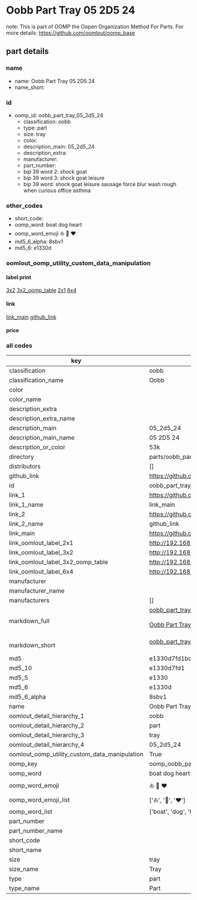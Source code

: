 # Oobb Part Tray 05 2D5 24  

note: This is part of OOMP the Oopen Organization Method For Parts. For more details: https://github.com/oomlout/oomp_base

##  part details





### name
* name: Oobb Part Tray 05 2D5 24
* name_short: 
### id
* oomp_id: oobb_part_tray_05_2d5_24
  * classification: oobb
  * type: part
  * size: tray
  * color: 
  * description_main: 05_2d5_24
  * description_extra: 
  * manufacturer: 
  * part_number: 
  * bip 39 word 2: shock goat
  * bip 39 word 3: shock goat leisure
  * bip 39 word: shock goat leisure sausage force blur wash rough when curious office asthma

### other_codes
* short_code: 
* oomp_word: boat dog heart
* oomp_word_emoji :boat: :dog: :heart:
* md5_6_alpha: 8sbv1
* md5_6: e1330d






### oomlout_oomp_utility_custom_data_manipulation
#### label print
[3x2](http://192.168.1.245:1112/?label=oomp%208sbv1)
[3x2_oomp_table](http://192.168.1.107:1112/?label=oomp%208sbv1)
[2x1](http://192.168.1.242:1112/?label=oomp%208sbv1)
[6x4](http://192.168.1.55:1112/?label=oomp%208sbv1)    

#### link

[link_main](https://github.com/oomlout/oomlout_oomp_current_version_messy/tree/main/parts/oobb_part_tray_05_2d5_24) [github_link](https://github.com/oomlout/oomlout_oomp_part_src/tree/main/parts/oobb_part_tray_05_2d5_24)                             

#### price







### all codes 
| key | value |  
| --- | --- |  
| classification | oobb |  
| classification_name | Oobb |  
| color |  |  
| color_name |  |  
| description_extra |  |  
| description_extra_name |  |  
| description_main | 05_2d5_24 |  
| description_main_name | 05 2D5 24 |  
| description_or_color | 53k |  
| directory | parts/oobb_part_tray_05_2d5_24 |  
| distributors | [] |  
| github_link | https://github.com/oomlout/oomlout_oomp_part_src/tree/main/parts/oobb_part_tray_05_2d5_24 |  
| id | oobb_part_tray_05_2d5_24 |  
| link_1 | https://github.com/oomlout/oomlout_oomp_current_version_messy/tree/main/parts/oobb_part_tray_05_2d5_24 |  
| link_1_name | link_main |  
| link_2 | https://github.com/oomlout/oomlout_oomp_part_src/tree/main/parts/oobb_part_tray_05_2d5_24 |  
| link_2_name | github_link |  
| link_main | https://github.com/oomlout/oomlout_oomp_current_version_messy/tree/main/parts/oobb_part_tray_05_2d5_24 |  
| link_oomlout_label_2x1 | http://192.168.1.242:1112/?label=oomp%208sbv1 |  
| link_oomlout_label_3x2 | http://192.168.1.245:1112/?label=oomp%208sbv1 |  
| link_oomlout_label_3x2_oomp_table | http://192.168.1.107:1112/?label=oomp%208sbv1 |  
| link_oomlout_label_6x4 | http://192.168.1.55:1112/?label=oomp%208sbv1 |  
| manufacturer |  |  
| manufacturer_name |  |  
| manufacturers | [] |  
| markdown_full | [oobb_part_tray_05_2d5_24](https://github.com/oomlout/oomlout_oomp_current_version_messy/tree/main/parts/oobb_part_tray_05_2d5_24)<br>[](https://github.com/oomlout/oomlout_oomp_current_version_messy/tree/main/parts/oobb_part_tray_05_2d5_24)<br>[Oobb Part Tray 05 2D5 24](https://github.com/oomlout/oomlout_oomp_current_version_messy/tree/main/parts/oobb_part_tray_05_2d5_24)<br><br> |  
| markdown_short | [oobb_part_tray_05_2d5_24](https://github.com/oomlout/oomlout_oomp_current_version_messy/tree/main/parts/oobb_part_tray_05_2d5_24)<br><br> |  
| md5 | e1330d7fd1bc5eec61ad8bfaff590632 |  
| md5_10 | e1330d7fd1 |  
| md5_5 | e1330 |  
| md5_6 | e1330d |  
| md5_6_alpha | 8sbv1 |  
| name | Oobb Part Tray 05 2D5 24 |  
| oomlout_detail_hierarchy_1 | oobb |  
| oomlout_detail_hierarchy_2 | part |  
| oomlout_detail_hierarchy_3 | tray |  
| oomlout_detail_hierarchy_4 | 05_2d5_24 |  
| oomlout_oomp_utility_custom_data_manipulation | True |  
| oomp_key | oomp_oobb_part_tray_05_2d5_24 |  
| oomp_word | boat dog heart |  
| oomp_word_emoji | :boat: :dog: :heart: |  
| oomp_word_emoji_list | [':boat:', ':dog:', ':heart:'] |  
| oomp_word_list | ['boat', 'dog', 'heart'] |  
| part_number |  |  
| part_number_name |  |  
| short_code |  |  
| short_name |  |  
| size | tray |  
| size_name | Tray |  
| type | part |  
| type_name | Part |  
